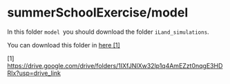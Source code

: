 # summerSchoolExercise/model

In this folder ```model ```you should download the folder  ```iLand_simulations```. 



You can download this folder in [here \[1\]](https://drive.google.com/drive/folders/1IXfJNIXw32lp1q4AmEZzt0nqgE3HDRIx?usp=drive_link ) 

\[1\] https://drive.google.com/drive/folders/1IXfJNIXw32lp1q4AmEZzt0nqgE3HDRIx?usp=drive_link 
